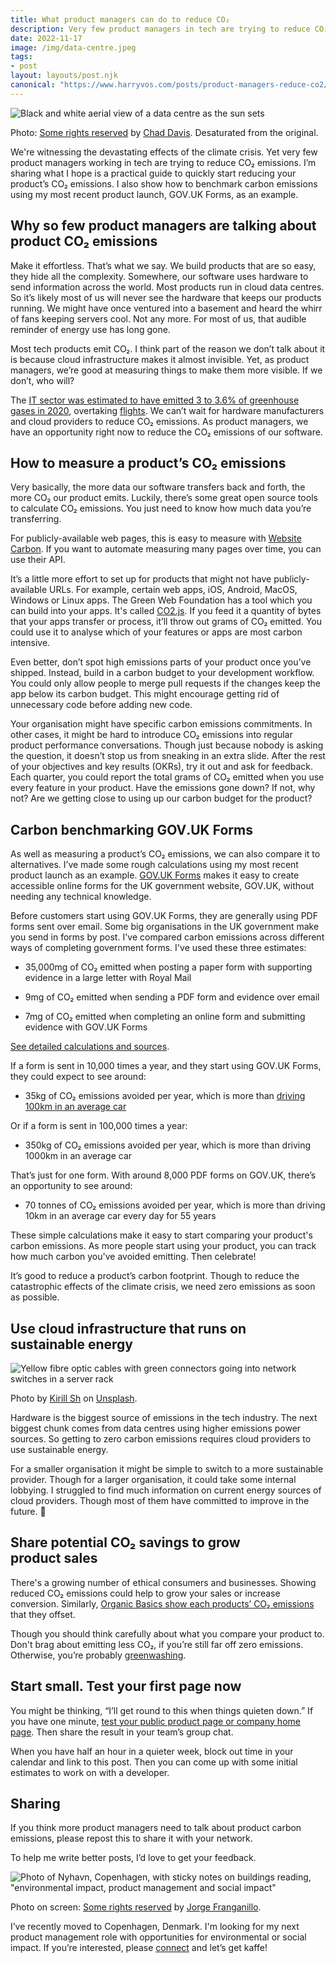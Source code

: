 ```yaml
---
title: What product managers can do to reduce CO₂
description: Very few product managers in tech are trying to reduce CO₂ emissions. I’m sharing a practical guide to quickly start reducing your product’s CO₂ emissions.
date: 2022-11-17
image: /img/data-centre.jpeg
tags:
- post
layout: layouts/post.njk
canonical: "https://www.harryvos.com/posts/product-managers-reduce-co2/"
---
```


![Black and white aerial view of a data centre as the sun sets](/img/data-centre.jpeg "Data centre")

Photo: [Some rights reserved](https://creativecommons.org/licenses/by/2.0/) by [Chad Davis](https://www.flickr.com/photos/146321178@N05/). Desaturated from the original.

We're witnessing the devastating effects of the climate crisis. Yet very few product managers working in tech are trying to reduce CO₂ emissions. I’m sharing what I hope is a practical guide to quickly start reducing your product’s CO₂ emissions. I also show how to benchmark carbon emissions using my most recent product launch, GOV․UK Forms, as an example.

## Why so few product managers are talking about product CO₂ emissions

Make it effortless. That’s what we say. We build products that are so easy, they hide all the complexity. Somewhere, our software uses hardware to send information across the world. Most products run in cloud data centres. So it’s likely most of us will never see the hardware that keeps our products running. We might have once ventured into a basement and heard the whirr of fans keeping servers cool. Not any more. For most of us, that audible reminder of energy use has long gone.

Most tech products emit CO₂. I think part of the reason we don’t talk about it is because cloud infrastructure makes it almost invisible. Yet, as product managers, we’re good at measuring things to make them more visible. If we don’t, who will?

The [IT sector was estimated to have emitted 3 to 3.6% of greenhouse gases in 2020](https://doi.org/10.1016/j.jclepro.2017.12.239), overtaking [flights](https://theicct.org/sites/default/files/publications/ICCT_CO2-commercl-aviation-2018_20190918.pdf). We can’t wait for hardware manufacturers and cloud providers to reduce CO₂ emissions. As product managers, we have an opportunity right now to reduce the CO₂ emissions of our software.

## How to measure a product’s CO₂ emissions

Very basically, the more data our software transfers back and forth, the more CO₂ our product emits. Luckily, there’s some great open source tools to calculate CO₂ emissions. You just need to know how much data you’re transferring.

For publicly-available web pages, this is easy to measure with [Website Carbon](https://www.websitecarbon.com/). If you want to automate measuring many pages over time, you can use their API.

It’s a little more effort to set up for products that might not have publicly-available URLs. For example, certain web apps, iOS, Android, MacOS, Windows or Linux apps. The Green Web Foundation has a tool which you can build into your apps. It's called [CO2.js](https://developers.thegreenwebfoundation.org/CO2js/overview/). If you feed it a quantity of bytes that your apps transfer or process, it’ll throw out grams of CO₂ emitted. You could use it to analyse which of your features or apps are most carbon intensive.

Even better, don’t spot high emissions parts of your product once you’ve shipped. Instead, build in a carbon budget to your development workflow. You could only allow people to merge pull requests if the changes keep the app below its carbon budget. This might encourage getting rid of unnecessary code before adding new code.

Your organisation might have specific carbon emissions commitments. In other cases, it might be hard to introduce CO₂ emissions into regular product performance conversations. Though just because nobody is asking the question, it doesn’t stop us from sneaking in an extra slide. After the rest of your objectives and key results (OKRs), try it out and ask for feedback. Each quarter, you could report the total grams of CO₂ emitted when you use every feature in your product. Have the emissions gone down? If not, why not? Are we getting close to using up our carbon budget for the product?

## Carbon benchmarking GOV․UK Forms

As well as measuring a product’s CO₂ emissions, we can also compare it to alternatives. I’ve made some rough calculations using my most recent product launch as an example. [GOV.UK Forms](https://www.forms.service.gov.uk/) makes it easy to create accessible online forms for the UK government website, GOV․UK, without needing any technical knowledge.

Before customers start using GOV․UK Forms, they are generally using PDF forms sent over email. Some big organisations in the UK government make you send in forms by post. I've compared carbon emissions across different ways of completing government forms. I've used these three estimates:

- 35,000mg of CO₂ emitted when posting a paper form with supporting evidence in a large letter with Royal Mail

- 9mg of CO₂ emitted when sending a PDF form and evidence over email

- 7mg of CO₂ emitted when completing an online form and submitting evidence with GOV․UK Forms

[See detailed calculations and sources](https://docs.google.com/spreadsheets/d/1BILwwyCM2m0v8JUOG9aK1CEcAqwRb6rG03su_XwXN1o/edit?usp=sharing).

If a form is sent in 10,000 times a year, and they start using GOV․UK Forms, they could expect to see around:

- 35kg of CO₂ emissions avoided per year, which is more than [driving 100km in an average car](https://CO2.myclimate.org/en/portfolios?calculation_id=5228804)

Or if a form is sent in 100,000 times a year:

- 350kg of CO₂ emissions avoided per year, which is more than driving 1000km in an average car

That’s just for one form. With around 8,000 PDF forms on GOV․UK, there’s an opportunity to see around:

- 70 tonnes of CO₂ emissions avoided per year, which is more than driving 10km in an average car every day for 55 years

These simple calculations make it easy to start comparing your product's carbon emissions. As more people start using your product, you can track how much carbon you've avoided emitting. Then celebrate!

It’s good to reduce a product’s carbon footprint. Though to reduce the catastrophic effects of the climate crisis, we need zero emissions as soon as possible.

## Use cloud infrastructure that runs on sustainable energy

![Yellow fibre optic cables with green connectors going into network switches in a server rack](/img/green-connectors.JPEG "Green connectors")

Photo by [Kirill Sh](https://unsplash.com/@kirill2020?utm_source=unsplash&utm_medium=referral&utm_content=creditCopyText) on [Unsplash](https://unsplash.com/s/photos/servers?utm_source=unsplash&utm_medium=referral&utm_content=creditCopyText).

Hardware is the biggest source of emissions in the tech industry. The next biggest chunk comes from data centres using higher emissions power sources. So getting to zero carbon emissions requires cloud providers to use sustainable energy.

For a smaller organisation it might be simple to switch to a more sustainable provider. Though for a larger organisation, it could take some internal lobbying. I struggled to find much information on current energy sources of cloud providers. Though most of them have committed to improve in the future. 🤔

## Share potential CO₂ savings to grow product sales

There's a growing number of ethical consumers and businesses. Showing reduced CO₂ emissions could help to grow your sales or increase conversion. Similarly, [Organic Basics show each products’ CO₂ emissions](https://organicbasics.com/) that they offset.

Though you should think carefully about what you compare your product to. Don't brag about emitting less CO₂, if you’re still far off zero emissions. Otherwise, you’re probably [greenwashing](https://en.wikipedia.org/wiki/Greenwashing).

## Start small. Test your first page now

You might be thinking, “I’ll get round to this when things quieten down.” If you have one minute, [test your public product page or company home page](https://www.websitecarbon.com/). Then share the result in your team’s group chat.

When you have half an hour in a quieter week, block out time in your calendar and link to this post. Then you can come up with some initial estimates to work on with a developer.

## Sharing

If you think more product managers need to talk about product carbon emissions, please repost this to share it with your network.

To help me write better posts, I’d love to get your feedback.

![Photo of Nyhavn, Copenhagen, with sticky notes on buildings reading, "environmental impact, product management and social impact"​](/img/copenhagen-interests.jpeg "Harry's interests in Copenhagen")

Photo on screen: [Some rights reserved](https://creativecommons.org/licenses/by/2.0/) by [Jorge Franganillo](https://www.flickr.com/photos/franganillo/).

I’ve recently moved to Copenhagen, Denmark. I'm looking for my next product management role with opportunities for environmental or social impact. If you’re interested, please [connect](https://www.linkedin.com/in/harryjvos/) and let’s get kaffe!
